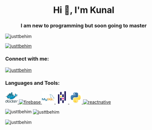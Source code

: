 <h1 align="center">Hi 👋, I'm Kunal</h1>
<h3 align="center">I am new to programming but soon going to master</h3>

<p align="left"> <img src="https://komarev.com/ghpvc/?username=justtbehim&label=Profile%20views&color=0e75b6&style=flat" alt="justtbehim" /> </p>

<p align="left"> <a href="https://github.com/ryo-ma/github-profile-trophy"><img src="https://github-profile-trophy.vercel.app/?username=justtbehim" alt="justtbehim" /></a> </p>

<h3 align="left">Connect with me:</h3>
<p align="left">
<a href="https://instagram.com/justtbehim" target="blank"><img align="center" src="https://raw.githubusercontent.com/rahuldkjain/github-profile-readme-generator/master/src/images/icons/Social/instagram.svg" alt="justtbehim" height="30" width="40" /></a>
</p>

<h3 align="left">Languages and Tools:</h3>
<p align="left"> <a href="https://www.docker.com/" target="_blank" rel="noreferrer"> <img src="https://raw.githubusercontent.com/devicons/devicon/master/icons/docker/docker-original-wordmark.svg" alt="docker" width="40" height="40"/> </a> <a href="https://firebase.google.com/" target="_blank" rel="noreferrer"> <img src="https://www.vectorlogo.zone/logos/firebase/firebase-icon.svg" alt="firebase" width="40" height="40"/> </a> <a href="https://www.mysql.com/" target="_blank" rel="noreferrer"> <img src="https://raw.githubusercontent.com/devicons/devicon/master/icons/mysql/mysql-original-wordmark.svg" alt="mysql" width="40" height="40"/> </a> <a href="https://pandas.pydata.org/" target="_blank" rel="noreferrer"> <img src="https://raw.githubusercontent.com/devicons/devicon/2ae2a900d2f041da66e950e4d48052658d850630/icons/pandas/pandas-original.svg" alt="pandas" width="40" height="40"/> </a> <a href="https://www.python.org" target="_blank" rel="noreferrer"> <img src="https://raw.githubusercontent.com/devicons/devicon/master/icons/python/python-original.svg" alt="python" width="40" height="40"/> </a> <a href="https://reactnative.dev/" target="_blank" rel="noreferrer"> <img src="https://reactnative.dev/img/header_logo.svg" alt="reactnative" width="40" height="40"/> </a> </p>

<p><img align="left" src="https://github-readme-stats.vercel.app/api/top-langs?username=justtbehim&show_icons=true&locale=en&layout=compact" alt="justtbehim" /></p>

<p>&nbsp;<img align="center" src="https://github-readme-stats.vercel.app/api?username=justtbehim&show_icons=true&locale=en" alt="justtbehim" /></p>

<p><img align="center" src="https://github-readme-streak-stats.herokuapp.com/?user=justtbehim&" alt="justtbehim" /></p>

